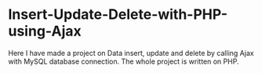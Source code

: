 # Insert-Update-Delete-with-PHP-using-Ajax
Here I have made a project on Data insert, update and delete by calling Ajax with MySQL database connection. The whole project is written on PHP. 

